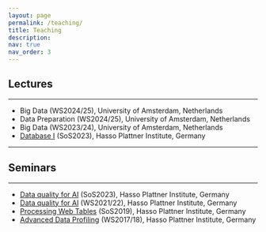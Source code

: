 ```yaml
---
layout: page
permalink: /teaching/
title: Teaching
description:
nav: true
nav_order: 3
---
```

## Lectures
---

- Big Data (WS2024/25), University of Amsterdam, Netherlands
- Data Preparation (WS2024/25), University of Amsterdam, Netherlands
- Big Data (WS2023/24), University of Amsterdam, Netherlands
- <a href='https://hpi.de/naumann/teaching/current-courses/ss-23/database-systems-i.html'>Database I</a> (SoS2023), Hasso Plattner Institute, Germany

---
## Seminars
---

- <a href='https://hpi.de/naumann/teaching/current-courses/ss-23/data-quality-for-ai.html'>Data quality for AI</a> (SoS2023), Hasso Plattner Institute, Germany
- <a href='https://hpi.de/naumann/teaching/current-courses/ws-21-22/data-quality-for-ai.html'>Data quality for AI</a> (WS2021/22), Hasso Plattner Institute, Germany
- <a href='https://hpi.de/naumann/teaching/teaching/ss-19/processing-web-tables.html'>Processing Web Tables</a> (SoS2019), Hasso Plattner Institute, Germany
- <a href='https://hpi.de/naumann/teaching/teaching/ws-1718/advanced-data-profiling-ps-master.html'>Advanced Data Profiling</a> (WS2017/18), Hasso Plattner Institute, Germany

